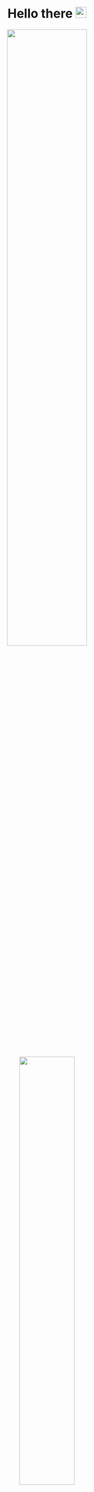 <!--
Here are some ideas to get you started:

- 🔭 I’m currently working on ...
- 🌱 I’m currently learning ...
- 👯 I’m looking to collaborate on ...
- 🤔 I’m looking for help with ...
- 💬 Ask me about ...
- 📫 How to reach me: ...
- 😄 Pronouns: ...
- ⚡ Fun fact: ...
-->
<h1 align='center'>
  Hello there <img src="https://media.giphy.com/media/hvRJCLFzcasrR4ia7z/giphy.gif" width="25">
</h1>
<p align='center'>
  <img src="https://github-readme-stats.vercel.app/api?username=RezaRahemtola&show_icons=true&count_private=true&theme=radical" width="60%" />
  <br/>
  <img src="https://github-readme-stats.vercel.app/api/top-langs/?username=RezaRahemtola&theme=radical&layout=compact&langs_count=6" width="50%" />
</p>
